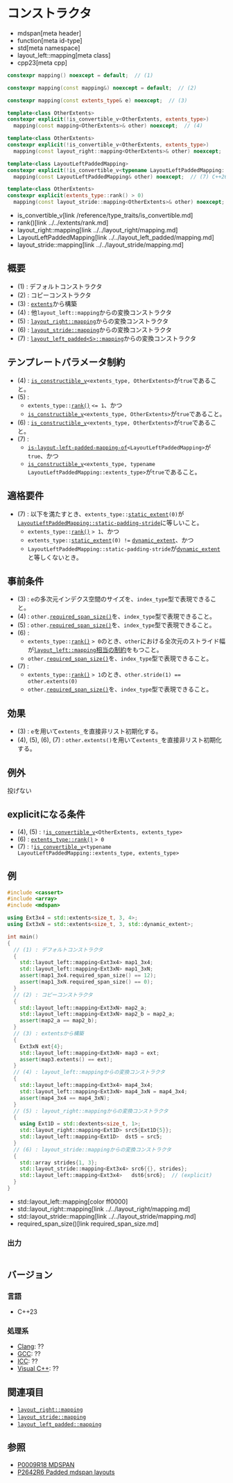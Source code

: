 # コンストラクタ
* mdspan[meta header]
* function[meta id-type]
* std[meta namespace]
* layout_left::mapping[meta class]
* cpp23[meta cpp]

```cpp
constexpr mapping() noexcept = default;  // (1)

constexpr mapping(const mapping&) noexcept = default;  // (2)

constexpr mapping(const extents_type& e) noexcept;  // (3)

template<class OtherExtents>
constexpr explicit(!is_convertible_v<OtherExtents, extents_type>)
  mapping(const mapping<OtherExtents>& other) noexcept;  // (4)

template<class OtherExtents>
constexpr explicit(!is_convertible_v<OtherExtents, extents_type>)
  mapping(const layout_right::mapping<OtherExtents>& other) noexcept;  // (5)

template<class LayoutLeftPaddedMapping>
constexpr explicit(!is_convertible_v<typename LayoutLeftPaddedMapping::extents_type, extents_type>)
  mapping(const LayoutLeftPaddedMapping& other) noexcept;  // (7) C++26

template<class OtherExtents>
constexpr explicit(extents_type::rank() > 0)
  mapping(const layout_stride::mapping<OtherExtents>& other) noexcept;  // (6)
```
* is_convertible_v[link /reference/type_traits/is_convertible.md]
* rank()[link ../../extents/rank.md]
* layout_right::mapping[link ../../layout_right/mapping.md]
* LayoutLeftPaddedMapping[link ../../layout_left_padded/mapping.md]
* layout_stride::mapping[link ../../layout_stride/mapping.md]

## 概要
- (1) : デフォルトコンストラクタ
- (2) : コピーコンストラクタ
- (3) : [`extents`](../../extents.md)から構築
- (4) : 他`layout_left::mapping`からの変換コンストラクタ
- (5) : [`layout_right::mapping`](../../layout_right/mapping.md)からの変換コンストラクタ
- (6) : [`layout_stride::mapping`](../../layout_stride/mapping.md)からの変換コンストラクタ
- (7) : [`layout_left_padded<S>::mapping`](../../layout_left_padded/mapping.md)からの変換コンストラクタ


## テンプレートパラメータ制約
- (4) : [`is_constructible_v`](/reference/type_traits/is_constructible.md)`<extents_type, OtherExtents>`が`true`であること。
- (5) :
    - `extents_type::`[`rank()`](../../extents/rank.md) `<= 1`、かつ
    - [`is_constructible_v`](/reference/type_traits/is_constructible.md)`<extents_type, OtherExtents>`が`true`であること。
- (6) : [`is_constructible_v`](/reference/type_traits/is_constructible.md)`<extents_type, OtherExtents>`が`true`であること。
- (7) :
    - [`is-layout-left-padded-mapping-of`](../../is-layout-left-padded-mapping-of.md)`<LayoutLeftPaddedMapping>`が`true`、かつ
    - [`is_constructible_v`](/reference/type_traits/is_constructible.md)`<extents_type, typename LayoutLeftPaddedMapping::extents_type>`が`true`であること。


## 適格要件
- (7) : 以下を満たすとき、`extents_type::`[`static_extent`](../../extents/static_extent.md)`(0)`が[`LayoutLeftPaddedMapping::static-padding-stride`](../../layout_left_padded/mapping.md)に等しいこと。
    - `extents_type::`[`rank()`](../../extents/rank.md) `> 1`、かつ
    - `extents_type::`[`static_extent`](../../extents/static_extent.md)`(0) !=` [`dynamic_extent`](/reference/span/dynamic_extent.md)、かつ
    - `LayoutLeftPaddedMapping::static-padding-stride`が[`dynamic_extent`](/reference/span/dynamic_extent.md)と等しくないとき。


## 事前条件
- (3) : `e`の多次元インデクス空間のサイズを、`index_type`型で表現できること。
- (4) : `other.`[`required_span_size()`](required_span_size.md)を、`index_type`型で表現できること。
- (5) : `other.`[`required_span_size()`](../../layout_right/mapping/required_span_size.md)を、`index_type`型で表現できること。
- (6) :
    - `extents_type::`[`rank()`](../../extents/rank.md) `> 0`のとき、`other`における全次元のストライド幅が[`layout_left::mapping`相当の制約](stride.md)をもつこと。
    - `other.`[`required_span_size()`](../../layout_stride/mapping/required_span_size.md)を、`index_type`型で表現できること。
- (7) :
    - `extents_type::`[`rank()`](../../extents/rank.md) `> 1`のとき、`other.stride(1) == other.extents(0)`
    - `other.`[`required_span_size()`](../../layout_left_padded/mapping/required_span_size.md.nolink)を、`index_type`型で表現できること。


## 効果
- (3) : `e`を用いて`extents_`を直接非リスト初期化する。
- (4), (5), (6), (7) : `other.extents()`を用いて`extents_`を直接非リスト初期化する。


## 例外
投げない


## explicitになる条件
- (4), (5) : `!`[`is_convertible_v`](/reference/type_traits/is_convertible.md)`<OtherExtents, extents_type>`
- (6) : [`extents_type::rank()`](../../extents/rank.md) `> 0`
- (7) : `!`[`is_convertible_v`](/reference/type_traits/is_convertible.md)`<typename LayoutLeftPaddedMapping::extents_type, extents_type>`


## 例
```cpp example
#include <cassert>
#include <array>
#include <mdspan>

using Ext3x4 = std::extents<size_t, 3, 4>;
using Ext3xN = std::extents<size_t, 3, std::dynamic_extent>;

int main()
{
  // (1) : デフォルトコンストラクタ
  {
    std::layout_left::mapping<Ext3x4> map1_3x4;
    std::layout_left::mapping<Ext3xN> map1_3xN;
    assert(map1_3x4.required_span_size() == 12);
    assert(map1_3xN.required_span_size() == 0);
  }
  // (2) : コピーコンストラクタ
  {
    std::layout_left::mapping<Ext3xN> map2_a;
    std::layout_left::mapping<Ext3xN> map2_b = map2_a;
    assert(map2_a == map2_b);
  }
  // (3) : extentsから構築
  {
    Ext3xN ext{4};
    std::layout_left::mapping<Ext3xN> map3 = ext;
    assert(map3.extents() == ext);
  }
  // (4) : layout_left::mappingからの変換コンストラクタ
  {
    std::layout_left::mapping<Ext3x4> map4_3x4;
    std::layout_left::mapping<Ext3xN> map4_3xN = map4_3x4;
    assert(map4_3x4 == map4_3xN);
  }
  // (5) : layout_right::mappingからの変換コンストラクタ
  {
    using Ext1D = std::dextents<size_t, 1>;
    std::layout_right::mapping<Ext1D> src5{Ext1D{5}};
    std::layout_left::mapping<Ext1D>  dst5 = src5;
  }
  // (6) : layout_stride::mappingからの変換コンストラクタ
  {
    std::array strides{1, 3};
    std::layout_stride::mapping<Ext3x4> src6{{}, strides};
    std::layout_left::mapping<Ext3x4>   dst6{src6};  // (explicit)
  }
}
```
* std::layout_left::mapping[color ff0000]
* std::layout_right::mapping[link ../../layout_right/mapping.md]
* std::layout_stride::mapping[link ../../layout_stride/mapping.md]
* required_span_size()[link required_span_size.md]

### 出力
```
```


## バージョン
### 言語
- C++23

### 処理系
- [Clang](/implementation.md#clang): ??
- [GCC](/implementation.md#gcc): ??
- [ICC](/implementation.md#icc): ??
- [Visual C++](/implementation.md#visual_cpp): ??


## 関連項目
- [`layout_right::mapping`](../../layout_right/mapping.md)
- [`layout_stride::mapping`](../../layout_stride/mapping.md)
- [`layout_left_padded::mapping`](../../layout_left_padded/mapping.md)


## 参照
- [P0009R18 MDSPAN](https://www.open-std.org/jtc1/sc22/wg21/docs/papers/2022/p0009r18.html)
- [P2642R6 Padded mdspan layouts](https://www.open-std.org/jtc1/sc22/wg21/docs/papers/2024/p2642r6.pdf)

